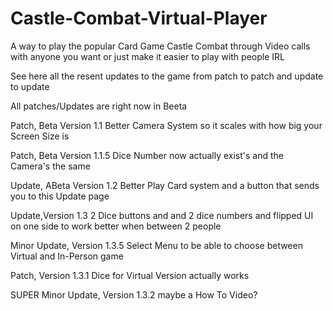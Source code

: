# Castle-Combat-Virtual-Player
A way to play the popular Card Game Castle Combat through Video calls with anyone you want or just make it easier to play with people IRL

See here all the resent updates to the game from patch to patch and update to update 

All patches/Updates are right now in Beeta

Patch, Beta Version 1.1
Better Camera System so it scales with how big your Screen Size is

Patch,  Beta Version 1.1.5 
Dice Number now actually exist's and the Camera's the same 

Update, ABeta Version 1.2
Better Play Card system and a button that sends you to this Update page

Update,Version 1.3
2 Dice buttons and and 2 dice numbers and flipped UI on one side to work better when between 2 people

Minor Update, Version 1.3.5
Select Menu to be able to choose between Virtual and In-Person game


Patch, Version 1.3.1
Dice for Virtual Version actually works

SUPER Minor Update, Version 1.3.2
maybe a How To Video?
